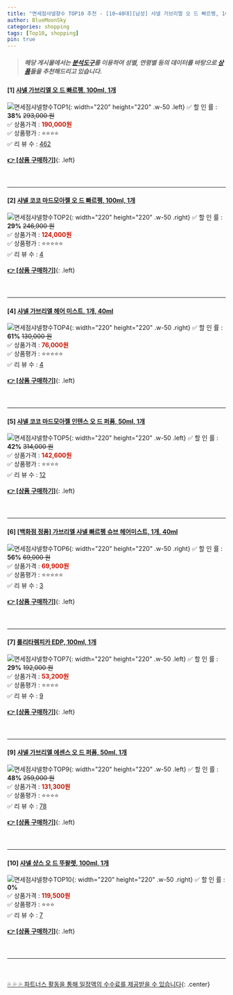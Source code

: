 ```yaml
---
title: "면세점샤넬향수 TOP10 추천 - [10~40대][남성] 샤넬 가브리엘 오 드 빠르펭, 100ml, 1개"
author: BlueMoonSky
categories: shopping
tags: [Top10, shopping]
pin: true
---
```


> ##### 해당 게시물에서는 [**분석도구**](https://itemscout.io/)를 이용하여 **성별**, **연령별** 등의 데이터를 바탕으로 [**상품**](https://link.coupang.com/a/baae76)들을 추천해드리고 있습니다.

#### [1] [샤넬 가브리엘 오 드 빠르펭, 100ml, 1개](https://link.coupang.com/re/AFFSDP?lptag=AF5964186&subid=bluemoonsky6999&pageKey=6590925991&traceid=V0-153&itemId=14872147260&vendorItemId=82111165268)
![면세점샤넬향수TOP1](https://thumbnail6.coupangcdn.com/thumbnails/remote/230x230ex/image/vendor_inventory/8043/6cb4059969fecfcaa97682af947d6419b4eac459f88c999a9513ba66303d.jpg){: width="220" height="220" .w-50 .left}
✅ 할 인 률 : **38%** ~~<del class="base-price"> 293,000  </del>원~~<br>
✅ 상품가격 : <span style="color:#cb1400"> **190,000원** </span><br>
✅ 상품평가 : ⭐⭐⭐⭐<br>
✅ 리 뷰 수 : [462](https://link.coupang.com/re/AFFSDP?lptag=AF5964186&subid=bluemoonsky6999&pageKey=6590925991&traceid=V0-153&itemId=14872147260&vendorItemId=82111165268)<br>
<br>
[**👉  [상품 구매하기]**](https://link.coupang.com/re/AFFSDP?lptag=AF5964186&subid=bluemoonsky6999&pageKey=6590925991&traceid=V0-153&itemId=14872147260&vendorItemId=82111165268){: .left}
<br>
<br>
<br>

***

#### [2] [샤넬 코코 마드모아젤 오 드 빠르펭, 100ml, 1개](https://link.coupang.com/re/AFFSDP?lptag=AF5964186&subid=bluemoonsky6999&pageKey=6714192175&traceid=V0-153&itemId=17745344510&vendorItemId=86950949833)
![면세점샤넬향수TOP2](https://thumbnail7.coupangcdn.com/thumbnails/remote/230x230ex/image/vendor_inventory/e304/7e832a521e29dceaebbdf4eaeb68a76be595f0259653803de1df946efee0.jpeg){: width="220" height="220" .w-50 .right}
✅ 할 인 률 : **29%** ~~<del class="base-price"> 246,900  </del>원~~<br>
✅ 상품가격 : <span style="color:#cb1400"> **124,000원** </span><br>
✅ 상품평가 : ⭐⭐⭐⭐⭐<br>
✅ 리 뷰 수 : [4](https://link.coupang.com/re/AFFSDP?lptag=AF5964186&subid=bluemoonsky6999&pageKey=6714192175&traceid=V0-153&itemId=17745344510&vendorItemId=86950949833)<br>
<br>
[**👉  [상품 구매하기]**](https://link.coupang.com/re/AFFSDP?lptag=AF5964186&subid=bluemoonsky6999&pageKey=6714192175&traceid=V0-153&itemId=17745344510&vendorItemId=86950949833){: .left}
<br>
<br>
<br>

***

#### [4] [샤넬 가브리엘 헤어 미스트, 1개, 40ml](https://link.coupang.com/re/AFFSDP?lptag=AF5964186&subid=bluemoonsky6999&pageKey=305773885&traceid=V0-153&itemId=963868203&vendorItemId=71204269393)
![면세점샤넬향수TOP4](https://thumbnail10.coupangcdn.com/thumbnails/remote/230x230ex/image/retail/images/2020/07/24/13/6/739d8cd8-8477-447e-9bd0-771ff31560bd.jpg){: width="220" height="220" .w-50 .right}
✅ 할 인 률 : **61%** ~~<del class="base-price"> 130,000  </del>원~~<br>
✅ 상품가격 : <span style="color:#cb1400"> **76,000원** </span><br>
✅ 상품평가 : ⭐⭐⭐⭐⭐<br>
✅ 리 뷰 수 : [4](https://link.coupang.com/re/AFFSDP?lptag=AF5964186&subid=bluemoonsky6999&pageKey=305773885&traceid=V0-153&itemId=963868203&vendorItemId=71204269393)<br>
<br>
[**👉  [상품 구매하기]**](https://link.coupang.com/re/AFFSDP?lptag=AF5964186&subid=bluemoonsky6999&pageKey=305773885&traceid=V0-153&itemId=963868203&vendorItemId=71204269393){: .left}
<br>
<br>
<br>

***

#### [5] [샤넬 코코 마드모아젤 인텐스 오 드 퍼퓸, 50ml, 1개](https://link.coupang.com/re/AFFSDP?lptag=AF5964186&subid=bluemoonsky6999&pageKey=7063388640&traceid=V0-153&itemId=18133709974&vendorItemId=85284372724)
![면세점샤넬향수TOP5](https://thumbnail9.coupangcdn.com/thumbnails/remote/230x230ex/image/vendor_inventory/a0c5/103fca059493b32352b93bee4e839095369bfd37bd959ea372d61c677a1d.JPG){: width="220" height="220" .w-50 .left}
✅ 할 인 률 : **42%** ~~<del class="base-price"> 314,000  </del>원~~<br>
✅ 상품가격 : <span style="color:#cb1400"> **142,600원** </span><br>
✅ 상품평가 : ⭐⭐⭐⭐<br>
✅ 리 뷰 수 : [12](https://link.coupang.com/re/AFFSDP?lptag=AF5964186&subid=bluemoonsky6999&pageKey=7063388640&traceid=V0-153&itemId=18133709974&vendorItemId=85284372724)<br>
<br>
[**👉  [상품 구매하기]**](https://link.coupang.com/re/AFFSDP?lptag=AF5964186&subid=bluemoonsky6999&pageKey=7063388640&traceid=V0-153&itemId=18133709974&vendorItemId=85284372724){: .left}
<br>
<br>
<br>

***

#### [6] [[백화점 정품] 가브리엘 샤넬 빠르펭 슈브 헤어미스트, 1개, 40ml](https://link.coupang.com/re/AFFSDP?lptag=AF5964186&subid=bluemoonsky6999&pageKey=7608222972&traceid=V0-153&itemId=20143208802&vendorItemId=87236553082)
![면세점샤넬향수TOP6](https://thumbnail9.coupangcdn.com/thumbnails/remote/230x230ex/image/vendor_inventory/6fb4/6a5f98897291318902bd7562ee478a3f7664ee541c28ff0af3cf99019bee.jpg){: width="220" height="220" .w-50 .right}
✅ 할 인 률 : **56%** ~~<del class="base-price"> 69,000  </del>원~~<br>
✅ 상품가격 : <span style="color:#cb1400"> **69,900원** </span><br>
✅ 상품평가 : ⭐⭐⭐⭐⭐<br>
✅ 리 뷰 수 : [3](https://link.coupang.com/re/AFFSDP?lptag=AF5964186&subid=bluemoonsky6999&pageKey=7608222972&traceid=V0-153&itemId=20143208802&vendorItemId=87236553082)<br>
<br>
[**👉  [상품 구매하기]**](https://link.coupang.com/re/AFFSDP?lptag=AF5964186&subid=bluemoonsky6999&pageKey=7608222972&traceid=V0-153&itemId=20143208802&vendorItemId=87236553082){: .left}
<br>
<br>
<br>

***

#### [7] [롤리타렘피카 EDP, 100ml, 1개](https://link.coupang.com/re/AFFSDP?lptag=AF5964186&subid=bluemoonsky6999&pageKey=5259042881&traceid=V0-153&itemId=7468101873&vendorItemId=71627765628)
![면세점샤넬향수TOP7](https://thumbnail10.coupangcdn.com/thumbnails/remote/230x230ex/image/retail/images/2543496280482464-17e81b71-28a7-4143-a294-bc3fbf9dce7a.jpg){: width="220" height="220" .w-50 .left}
✅ 할 인 률 : **29%** ~~<del class="base-price"> 192,000  </del>원~~<br>
✅ 상품가격 : <span style="color:#cb1400"> **53,200원** </span><br>
✅ 상품평가 : ⭐⭐⭐⭐<br>
✅ 리 뷰 수 : [9](https://link.coupang.com/re/AFFSDP?lptag=AF5964186&subid=bluemoonsky6999&pageKey=5259042881&traceid=V0-153&itemId=7468101873&vendorItemId=71627765628)<br>
<br>
[**👉  [상품 구매하기]**](https://link.coupang.com/re/AFFSDP?lptag=AF5964186&subid=bluemoonsky6999&pageKey=5259042881&traceid=V0-153&itemId=7468101873&vendorItemId=71627765628){: .left}
<br>
<br>
<br>

***

#### [9] [샤넬 가브리엘 에센스 오 드 퍼퓸, 50ml, 1개](https://link.coupang.com/re/AFFSDP?lptag=AF5964186&subid=bluemoonsky6999&pageKey=7232466141&traceid=V0-153&itemId=18355644190&vendorItemId=85499503930)
![면세점샤넬향수TOP9](https://thumbnail10.coupangcdn.com/thumbnails/remote/230x230ex/image/vendor_inventory/b9ed/c27d49f203cd9104769298e604a3550e3f03cc95da6b5b6402860587a2b9.jpg){: width="220" height="220" .w-50 .left}
✅ 할 인 률 : **48%** ~~<del class="base-price"> 259,000  </del>원~~<br>
✅ 상품가격 : <span style="color:#cb1400"> **131,300원** </span><br>
✅ 상품평가 : ⭐⭐⭐⭐<br>
✅ 리 뷰 수 : [78](https://link.coupang.com/re/AFFSDP?lptag=AF5964186&subid=bluemoonsky6999&pageKey=7232466141&traceid=V0-153&itemId=18355644190&vendorItemId=85499503930)<br>
<br>
[**👉  [상품 구매하기]**](https://link.coupang.com/re/AFFSDP?lptag=AF5964186&subid=bluemoonsky6999&pageKey=7232466141&traceid=V0-153&itemId=18355644190&vendorItemId=85499503930){: .left}
<br>
<br>
<br>

***

#### [10] [샤넬 샹스 오 드 뚜왈렛, 100ml, 1개](https://link.coupang.com/re/AFFSDP?lptag=AF5964186&subid=bluemoonsky6999&pageKey=6714079492&traceid=V0-153&itemId=18218319593&vendorItemId=87007483492)
![면세점샤넬향수TOP10](https://thumbnail7.coupangcdn.com/thumbnails/remote/230x230ex/image/vendor_inventory/db9e/6112742324a195df05f9e64a5ade5a9ff126f074bc07eccdfa5467232026.jpg){: width="220" height="220" .w-50 .right}
✅ 할 인 률 : **0%** <br>
✅ 상품가격 : <span style="color:#cb1400"> **119,500원** </span><br>
✅ 상품평가 : ⭐⭐⭐<br>
✅ 리 뷰 수 : [7](https://link.coupang.com/re/AFFSDP?lptag=AF5964186&subid=bluemoonsky6999&pageKey=6714079492&traceid=V0-153&itemId=18218319593&vendorItemId=87007483492)<br>
<br>
[**👉  [상품 구매하기]**](https://link.coupang.com/re/AFFSDP?lptag=AF5964186&subid=bluemoonsky6999&pageKey=6714079492&traceid=V0-153&itemId=18218319593&vendorItemId=87007483492){: .left}
<br>
<br>
<br>

***
<br><br>[💦 💦 💦 파트너스 활동을 통해 일정액의 수수료를 제공받을 수 있습니다](https://link.coupang.com/a/baae76){: .center}